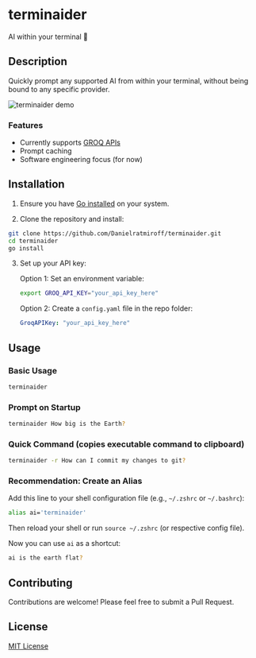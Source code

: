 # terminaider

AI within your terminal 🤖

## Description

Quickly prompt any supported AI from within your terminal, without being bound to any specific provider.

![terminaider demo](https://github.com/user-attachments/assets/14906c21-fb8c-41a5-8c7c-947f4dcceb55)

### Features

- Currently supports [GROQ APIs](https://groq.com/)
- Prompt caching
- Software engineering focus (for now)

## Installation

1. Ensure you have [Go installed](https://go.dev/doc/install) on your system.

2. Clone the repository and install:

```bash
git clone https://github.com/Danielratmiroff/terminaider.git
cd terminaider
go install
```

3. Set up your API key:

   Option 1: Set an environment variable:
   ```bash
   export GROQ_API_KEY="your_api_key_here"
   ```

   Option 2: Create a `config.yaml` file in the repo folder:
   ```yaml
   GroqAPIKey: "your_api_key_here"
   ```

## Usage

### Basic Usage

```bash
terminaider
```

### Prompt on Startup

```bash
terminaider How big is the Earth?
```

### Quick Command (copies executable command to clipboard)

```bash
terminaider -r How can I commit my changes to git?
```

### Recommendation: Create an Alias

Add this line to your shell configuration file (e.g., `~/.zshrc` or `~/.bashrc`):

```bash
alias ai='terminaider'
```

Then reload your shell or run `source ~/.zshrc` (or respective config file).

Now you can use `ai` as a shortcut:

```bash
ai is the earth flat?
```

## Contributing

Contributions are welcome! Please feel free to submit a Pull Request.

## License

[MIT License](LICENSE)
